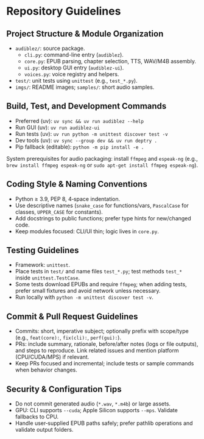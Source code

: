 # Repository Guidelines

## Project Structure & Module Organization
- `audiblez/`: source package.
  - `cli.py`: command-line entry (`audiblez`).
  - `core.py`: EPUB parsing, chapter selection, TTS, WAV/M4B assembly.
  - `ui.py`: desktop GUI entry (`audiblez-ui`).
  - `voices.py`: voice registry and helpers.
- `test/`: unit tests using `unittest` (e.g., `test_*.py`).
- `imgs/`: README images; `samples/`: short audio samples.

## Build, Test, and Development Commands
- Preferred (uv): `uv sync && uv run audiblez --help`
- Run GUI (uv): `uv run audiblez-ui`
- Run tests (uv): `uv run python -m unittest discover test -v`
- Dev tools (uv): `uv sync --group dev && uv run deptry .`
- Pip fallback (editable): `python -m pip install -e .`

System prerequisites for audio packaging: install `ffmpeg` and `espeak-ng` (e.g., `brew install ffmpeg espeak-ng` or `sudo apt-get install ffmpeg espeak-ng`).

## Coding Style & Naming Conventions
- Python ≥ 3.9, PEP 8, 4‑space indentation.
- Use descriptive names (`snake_case` for functions/vars, `PascalCase` for classes, `UPPER_CASE` for constants).
- Add docstrings to public functions; prefer type hints for new/changed code.
- Keep modules focused: CLI/UI thin; logic lives in `core.py`.

## Testing Guidelines
- Framework: `unittest`.
- Place tests in `test/` and name files `test_*.py`; test methods `test_*` inside `unittest.TestCase`.
- Some tests download EPUBs and require `ffmpeg`; when adding tests, prefer small fixtures and avoid network unless necessary.
- Run locally with `python -m unittest discover test -v`.

## Commit & Pull Request Guidelines
- Commits: short, imperative subject; optionally prefix with scope/type (e.g., `feat(core):`, `fix(cli):`, `perf(gui):`).
- PRs: include summary, rationale, before/after notes (logs or file outputs), and steps to reproduce. Link related issues and mention platform (CPU/CUDA/MPS) if relevant.
- Keep PRs focused and incremental; include tests or sample commands when behavior changes.

## Security & Configuration Tips
- Do not commit generated audio (`*.wav`, `*.m4b`) or large assets.
- GPU: CLI supports `--cuda`; Apple Silicon supports `--mps`. Validate fallbacks to CPU.
- Handle user‑supplied EPUB paths safely; prefer pathlib operations and validate output folders.
